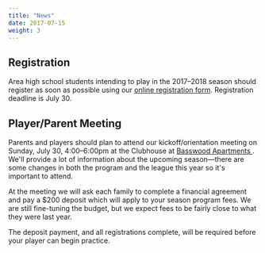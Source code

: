```yaml
---
title: "News"
date: 2017-07-15
weight: 3
---
```


<!--- 
<img class="image main" src="sponsor-placeholder.png">
--->

Registration
------------
Area high school students intending to play in the 2017&ndash;2018 season
should register as soon as possible using our [online registration
form][form]. Registration deadline is July 30.

Player/Parent Meeting
---------------------
Parents and players should plan to attend our kickoff/orientation
meeting on Sunday, July 30, 4:00&ndash;6:00pm at the Clubhouse at [Basswood
Apartments <span class="icon fa-map-marker"></span>][basswood].
We'll provide a lot of information about the upcoming
season&mdash;there are some changes in both the program and the league
this year so it's important to attend.

At the meeting we will ask each family to complete a financial
agreement and pay a $200 deposit which will apply to your season
program fees. We are still fine-tuning the budget, but we expect fees
to be fairly close to what they were last year.

The deposit payment, and all registrations complete, will be required
before your player can begin practice.

[form]: https://docs.google.com/forms/d/e/1FAIpQLSfMF8We8YCKepB1_Cz_wV527T2bPyR_ufnAUZJkj1HaCyXr9w/viewform?usp=sf_link
[basswood]: https://www.google.com/maps/place/Basswood+Apartments/@39.1518696,-86.5730242,17z/data=%213m1%214b1%214m5%213m4%211s0x886c677a6ac12c4d:0x830c6aebc265b08%218m2%213d39.1518655%214d-86.5708355
